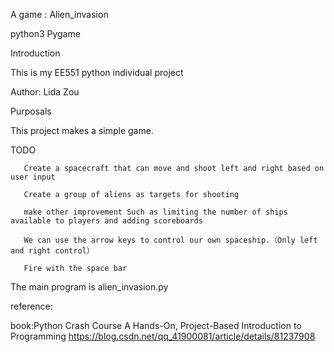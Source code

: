A game : Alien_invasion

python3 Pygame

Introduction

This is my EE551 python individual project

Author: Lida Zou

Purposals

This project makes a simple game.

TODO
       
       Create a spacecraft that can move and shoot left and right based on user input
       
       Create a group of aliens as targets for shooting 
       
       make other improvement Such as limiting the number of ships available to players and adding scoreboards
       
       We can use the arrow keys to control our own spaceship.（Only left and right control）
       
       Fire with the space bar


The main program is alien_invasion.py



reference:

book:Python Crash Course A Hands-On, Project-Based Introduction to Programming
https://blog.csdn.net/qq_41900081/article/details/81237908

